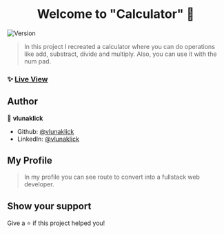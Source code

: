 <h1 align="center">Welcome to "Calculator" 👋</h1>
<p>
  <img alt="Version" src="https://img.shields.io/badge/version-1.0.0-blue.svg?cacheSeconds=2592000" />
</p>

> In this project I recreated a calculator where you can do operations like add, substract, divide and multiply. Also, you can use it with the num pad.

### ✨ [Live View](https://vlunaklick.github.io/calculator_top/)

## Author

👤 **vlunaklick**

* Github: [@vlunaklick](https://github.com/vlunaklick)
* LinkedIn: [@vlunaklick](https://linkedin.com/in/vlunaklick)

## My Profile

> In my profile you can see route to convert into a fullstack web developer.

## Show your support

Give a ⭐️ if this project helped you!
